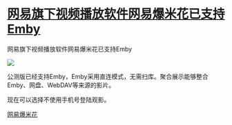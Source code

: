 # [网易旗下视频播放软件网易爆米花已支持Emby](https://github.com/jaaleng/jaaleng.github.io/issues/118)

网易旗下视频播放软件网易爆米花已支持Emby

![](https://pic.superbed.cc/item/677e0ea3fa9f77b4dc203b2a.jpg)

公测版已经支持Emby，Emby采用直连模式，无需扫库。聚合展示能够整合Emby、网盘、WebDAV等来源的影片。

现在可以选择不使用手机号登陆观影。

[网易爆米花](https://www.xiaohongshu.com/discovery/item/6777d199000000000902f989)

